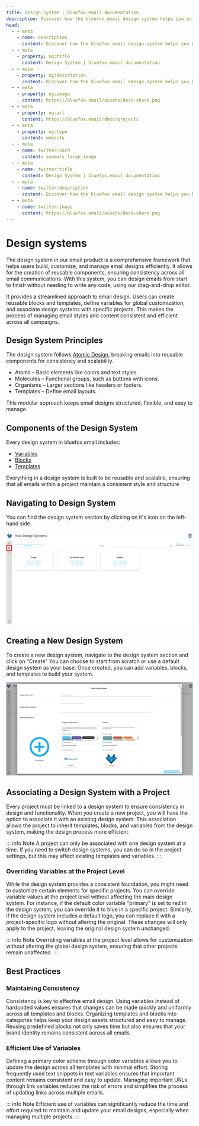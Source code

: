 ```yaml
---
title: Design System | bluefox.email documentation
description: Discover how the bluefox.email design system helps you build consistent, reusable email components with variables, blocks, and templates. Ensure uniformity across projects while enabling customization at the project level.
head:
  - - meta
    - name: description
      content: Discover how the bluefox.email design system helps you build consistent, reusable email components with variables, blocks, and templates. Ensure uniformity across projects while enabling customization at the project level.
  - - meta
    - property: og:title
      content: Design System | bluefox.email documentation
  - - meta
    - property: og:description
      content: Discover how the bluefox.email design system helps you build consistent, reusable email components with variables, blocks, and templates. Ensure uniformity across projects while enabling customization at the project level.
  - - meta
    - property: og:image
      content: https://bluefox.email/assets/docs-share.png
  - - meta
    - property: og:url
      content: https://bluefox.email/docs/projects
  - - meta
    - property: og:type
      content: website
  - - meta
    - name: twitter:card
      content: summary_large_image
  - - meta
    - name: twitter:title
      content: Design System | bluefox.email documentation
  - - meta
    - name: twitter:description
      content: Discover how the bluefox.email design system helps you build consistent, reusable email components with variables, blocks, and templates. Ensure uniformity across projects while enabling customization at the project level.
  - - meta
    - name: twitter:image
      content: https://bluefox.email/assets/docs-share.png
---
```


# Design systems

The design system in our email product is a comprehensive framework that helps users build, customize, and manage email designs efficiently. It allows for the creation of reusable components, ensuring consistency across all email communications. With this system, you can design emails from start to finish without needing to write any code, using our drag-and-drop editor.

It provides a streamlined approach to email design. Users can create reusable blocks and templates, define variables for global customization, and associate design systems with specific projects. This makes the process of managing email styles and content consistent and efficient across all campaigns.

## Design System Principles
The design system follows [Atomic Design](https://bradfrost.com/blog/post/atomic-web-design), breaking emails into reusable components for consistency and scalability.

- Atoms – Basic elements like colors and text styles.
- Molecules – Functional groups, such as buttons with icons.
- Organisms – Larger sections like headers or footers.
- Templates – Define email layouts.

This modular approach keeps email designs structured, flexible, and easy to manage.

## Components of the Design System
Every design system in bluefox.email includes:

- [Variables](./variables)
- [Blocks](./blocks)
- [Templates](./templates)

Everything in a design system is built to be reusable and scalable, ensuring that all emails within a project maintain a consistent style and structure

## Navigating to Design System

You can find the design system section by clicking on it's icon on the left-hand side.

![A screenshot of the design system section.](./design-system-icon.webp)

## Creating a New Design System
To create a new design system, navigate to the design system section and click on "Create" You can choose to start from scratch or use a default design system as your base. Once created, you can add variables, blocks, and templates to build your system.

![A screenshot of the design system create dialog.](./design-system-create-dialog.webp)

## Associating a Design System with a Project
Every project must be linked to a design system to ensure consistency in design and functionality. When you create a new project, you will have the option to associate it with an existing design system. This association allows the project to inherit templates, blocks, and variables from the design system, making the design process more efficient.

::: info Note
A project can only be associated with one design system at a time. If you need to switch design systems, you can do so in the project settings, but this may affect existing templates and variables.
:::


### Overriding Variables at the Project Level
While the design system provides a consistent foundation, you might need to customize certain elements for specific projects. You can override variable values at the project level without affecting the main design system. For instance, if the default color variable "primary" is set to red in the design system, you can override it to blue in a specific project. Similarly, if the design system includes a default logo, you can replace it with a project-specific logo without altering the original. These changes will only apply to the project, leaving the original design system unchanged.

::: info Note
 Overriding variables at the project level allows for customization without altering the global design system, ensuring that other projects remain unaffected.
:::

##  Best Practices

### Maintaining Consistency

Consistency is key to effective email design. Using variables instead of hardcoded values ensures that changes can be made quickly and uniformly across all templates and blocks. Organizing templates and blocks into categories helps keep your design assets structured and easy to manage. Reusing predefined blocks not only saves time but also ensures that your brand identity remains consistent across all emails.

### Efficient Use of Variables
Defining a primary color scheme through color variables allows you to update the design across all templates with minimal effort. Storing frequently used text snippets in text variables ensures that important content remains consistent and easy to update. Managing important URLs through link variables reduces the risk of errors and simplifies the process of updating links across multiple emails.

::: info Note
 Efficient use of variables can significantly reduce the time and effort required to maintain and update your email designs, especially when managing multiple projects.
:::
